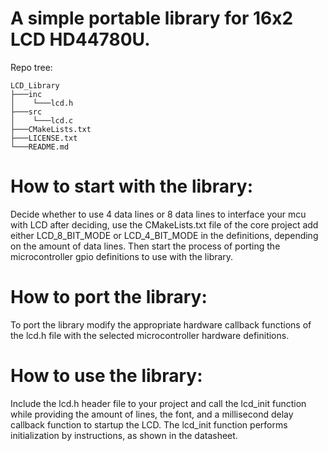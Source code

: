 # A simple portable library for 16x2 LCD HD44780U.

Repo tree:
```
LCD_Library
├───inc
│    └───lcd.h
├───src
│    └───lcd.c
├───CMakeLists.txt
├───LICENSE.txt
└───README.md
```

# How to start with the library:
Decide whether to use 4 data lines or 8 data lines to interface your mcu with LCD after deciding, use the CMakeLists.txt file of the core project add either LCD_8_BIT_MODE or LCD_4_BIT_MODE in the definitions, depending on the amount of data lines. Then start the process of porting the microcontroller gpio definitions to use with the library.

# How to port the library:
To port the library modify the appropriate hardware callback functions of the lcd.h file with the selected microcontroller hardware definitions.

# How to use the library:
Include the lcd.h header file to your project and call the lcd_init function while providing the amount of lines, the font, and a millisecond delay callback function to startup the LCD.
The lcd_init function performs initialization by instructions, as shown in the datasheet.